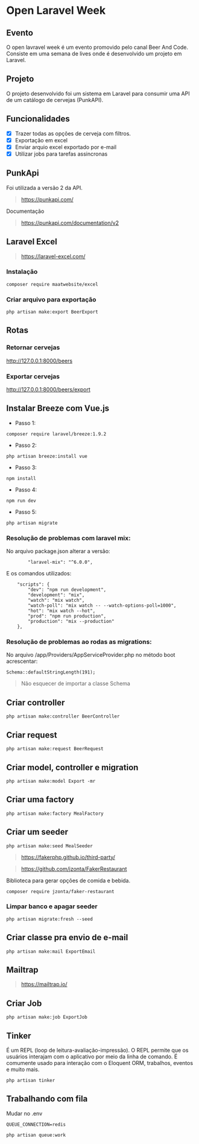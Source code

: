 # Open Laravel Week

## Evento
O open lavravel week é um evento promovido pelo canal Beer And Code. Consiste em uma semana de lives onde é desenvolvido um projeto em Laravel.

## Projeto
O projeto desenvolvido foi um sistema em Laravel para consumir uma API de um catálogo de cervejas (PunkAPI).

## Funcionalidades
- [X] Trazer todas as opções de cerveja com filtros.
- [X] Exportação em excel
- [X] Enviar arquio excel exportado por e-mail
- [X] Utilizar jobs para tarefas assincronas

## PunkApi
Foi utilizada a versão 2 da API.

> https://punkapi.com/

Documentação
> https://punkapi.com/documentation/v2

## Laravel Excel
> https://laravel-excel.com/

### Instalação
```
composer require maatwebsite/excel
```

### Criar arquivo para exportação
```
php artisan make:export BeerExport
```

## Rotas

### Retornar cervejas
http://127.0.0.1:8000/beers

### Exportar cervejas
http://127.0.0.1:8000/beers/export

## Instalar Breeze com Vue.js
- Passo 1:
```
composer require laravel/breeze:1.9.2
```

- Passo 2: 
```
php artisan breeze:install vue
```

- Passo 3:
```
npm install
```

- Passo 4:
```
npm run dev
```

- Passo 5:
```
php artisan migrate
```

### Resolução de problemas com laravel mix:
No arquivo package.json alterar a versão:

```
        "laravel-mix": "^6.0.0",
```

E os comandos utilizados:
```
    "scripts": {
        "dev": "npm run development",
        "development": "mix",
        "watch": "mix watch",
        "watch-poll": "mix watch -- --watch-options-poll=1000",
        "hot": "mix watch --hot",
        "prod": "npm run production",
        "production": "mix --production"
    },
```

### Resolução de problemas ao rodas as migrations:
No arquivo /app/Providers/AppServiceProvider.php no método boot acrescentar:

```
Schema::defaultStringLength(191);
```

> Não esquecer de importar a classe Schema


## Criar controller
```
php artisan make:controller BeerController
```

## Criar request
```
php artisan make:request BeerRequest
```

## Criar model, controller e migration
```
php artisan make:model Export -mr
```

## Criar uma factory
```
php artisan make:factory MealFactory
```

## Criar um seeder
```
php artisan make:seed MealSeeder
```

> https://fakerphp.github.io/third-party/

> https://github.com/jzonta/FakerRestaurant

Biblioteca para gerar opções de comida e bebida.

```
composer require jzonta/faker-restaurant
```

### Limpar banco e apagar seeder
```
php artisan migrate:fresh --seed
```

## Criar classe pra envio de e-mail
```
php artisan make:mail ExportEmail
```

## Mailtrap

> https://mailtrap.io/

## Criar Job
```
php artisan make:job ExportJob
```

## Tinker 
É um REPL (loop de leitura-avaliação-impressão). O REPL permite que os usuários interajam com o aplicativo por meio da linha de comando. É comumente usado para interação com o Eloquent ORM, trabalhos, eventos e muito mais.

```
php artisan tinker
```

## Trabalhando com fila
Mudar no .env
```
QUEUE_CONNECTION=redis
```

```
php artisan queue:work
```













